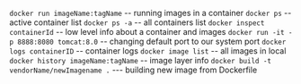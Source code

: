 `docker run imageName:tagName` -- running images in a container
`docker ps` -- active container list
`docker ps -a` -- all containers list
`docker inspect containerId` -- low level info about a container and images
`docker run -it -p 8888:8080 tomcat:8.0` -- changing default port to our system port
`docker logs containerID` -- container logs
`docker image list` -- all images in local
`docker history imageName:tagName` -- image layer info
`docker build -t vendorName/newImagename .` --- building new image from Dockerfile